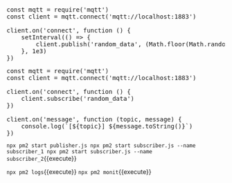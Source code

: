 

<pre class="file" data-filename="publisher.js" data-target="replace">
const mqtt = require('mqtt')
const client = mqtt.connect('mqtt://localhost:1883')

client.on('connect', function () {
    setInterval(() => {
        client.publish('random_data', (Math.floor(Math.random() * 1e12)).toString(16))
    }, 1e3)
})
</pre>

<pre class="file" data-filename="subscriber.js" data-target="replace">
const mqtt = require('mqtt')
const client = mqtt.connect('mqtt://localhost:1883')

client.on('connect', function () {
    client.subscribe('random_data')
})

client.on('message', function (topic, message) {
    console.log(`[${topic}] ${message.toString()}`)
})
</pre>

`npx pm2 start publisher.js
npx pm2 start subscriber.js --name subscriber_1
npx pm2 start subscriber.js --name subscriber_2`{{execute}}

`npx pm2 logs`{{execute}}
`npx pm2 monit`{{execute}}